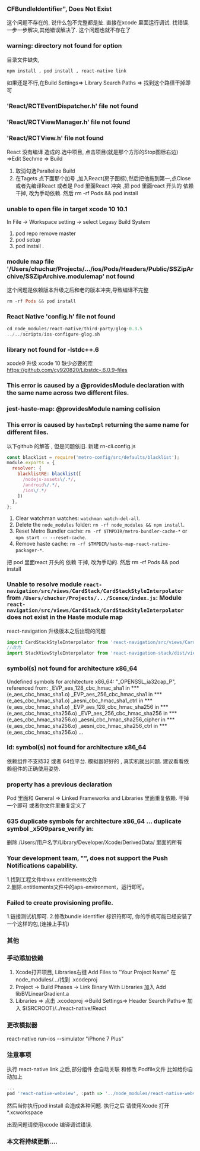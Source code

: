 ### CFBundleIdentifier", Does Not Exist
这个问题不存在的, 说什么包不完整都是扯. 直接在xcode 里面运行调试. 找错误.一步一步解决,其他错误解决了. 这个问题也就不存在了

### warning: directory not found for option
目录文件缺失, 
```sh
npm install , pod install , react-native link 
```  
如果还是不行,在Build Settings=> Library Search Paths => 找到这个路径干掉即可


### 'React/RCTEventDispatcher.h' file not found
### 'React/RCTViewManager.h' file not found
### 'React/RCTView.h' file not found
React 没有编译 造成的.选中项目, 点击项目(就是那个方形的Stop图标右边) =>Edit Sechme => Build 
1) 取消勾选Parallelize Build
2) 在Tagets 点下面那个加号 ,加入React(房子图标),然后把他拖到第一,点Close
或者先编译React
或者是 Pod 里面React 冲突 ,把 pod 里面react 开头的 依赖 干掉, 改为手动依赖. 然后 rm -rf Pods && pod install


### unable to open file in target xcode 10 10.1
In File -> Workspace setting -> select Legasy Build System
1) pod repo remove master 
2) pod setup 
3) pod install .

### module map file '/Users/chuchur/Projects/.../ios/Pods/Headers/Public/SSZipArchive/SSZipArchive.modulemap' not found
这个问题是依赖版本升级之后和老的版本冲突,导致编译不完整
```hs
rm -rf Pods && pod install
```

### React Native 'config.h' file not found
```hs
cd node_modules/react-native/third-party/glog-0.3.5    
../../scripts/ios-configure-glog.sh
```


### library not found for -lstdc++.6
xcode9 升级 xcode 10 缺少必要的库   
https://github.com/cy920820/Libstdc-.6.0.9-files


### This error is caused by a @providesModule declaration with the same name across two different files.
### jest-haste-map: @providesModule naming collision
### This error is caused by `hasteImpl` returning the same name for different files.

以下github 的解答 , 但是问题依旧.
新建 rn-cli.config.js
```js
const blacklist = require('metro-config/src/defaults/blacklist');
module.exports = {
  resolver: {
    blacklistRE: blacklist([
      /nodejs-assets\/.*/,
      /android\/.*/,
      /ios\/.*/
    ])
  },
};
```
1. Clear watchman watches: `watchman watch-del-all`.
2. Delete the `node_modules` folder: `rm -rf node_modules && npm install`.
3. Reset Metro Bundler cache: `rm -rf $TMPDIR/metro-bundler-cache-*` or `npm start -- --reset-cache`.
4. Remove haste cache: `rm -rf $TMPDIR/haste-map-react-native-packager-*`.


把 pod 里面react 开头的 依赖 干掉, 改为手动的. 然后 rm -rf Pods && pod install

### Unable to resolve module `react-navigation/src/views/CardStack/CardStackStyleInterpolator` from `/Users/chuchur/Projects/.../Scence/index.js`: Module `react-navigation/src/views/CardStack/CardStackStyleInterpolator` does not exist in the Haste module map
react-navigation 升级版本之后出现的问题
```js
import CardStackStyleInterpolator from 'react-navigation/src/views/CardStack/CardStackStyleInterpolator';
//改为
import StackViewStyleInterpolator from 'react-navigation-stack/dist/views/StackView/StackViewStyleInterpolator';
```


### symbol(s) not found for architecture x86_64
Undefined symbols for architecture x86_64:
  "_OPENSSL_ia32cap_P", referenced from:
      _EVP_aes_128_cbc_hmac_sha1 in ***(e_aes_cbc_hmac_sha1.o)
      _EVP_aes_256_cbc_hmac_sha1 in ***(e_aes_cbc_hmac_sha1.o)
      _aesni_cbc_hmac_sha1_ctrl in ***(e_aes_cbc_hmac_sha1.o)
      _EVP_aes_128_cbc_hmac_sha256 in ***(e_aes_cbc_hmac_sha256.o)
      _EVP_aes_256_cbc_hmac_sha256 in ***(e_aes_cbc_hmac_sha256.o)
      _aesni_cbc_hmac_sha256_cipher in ***(e_aes_cbc_hmac_sha256.o)
      _aesni_cbc_hmac_sha256_ctrl in ***(e_aes_cbc_hmac_sha256.o)
      ...
### ld: symbol(s) not found for architecture x86_64
依赖组件不支持32 或者 64位平台. 模拟器好好的 , 真实机就出问题. 
建议看看依赖组件的正确使用姿势.



### property has a previous declaration
Pod 里面和  General => Linked Frameworks and Libraries 里面重复依赖. 干掉一个即可
或者你文件里重复定义了


###  635 duplicate symbols for architecture x86_64  ... duplicate symbol _x509parse_verify in:
删除 /Users/用户名字/Library/Developer/Xcode/DerivedData/ 里面的所有

### Your development team, "", does not support the Push Notifications capability.
1.找到工程文件中xxx.entitlements文件   
2.删除.entitlements文件中的aps-environment，运行即可。

### Failed to create provisioning profile.
1.链接测试机即可.
2.修改bundle identifier 标识符即可,  你的手机可能已经安装了一个这样的包,(连接上手机)
### 其他

### 手动添加依赖
1) Xcode打开项目, Libraries右键 Add Files to "Your Project Name" 在node_modules/.../找到 .xcodeproj 
2) Project -> Build Phases -> Link Binary With Libraries 加入 Add libBVLinearGradient.a 
3) Libraries => 点击 .xcodeproj  =>Build Settings=> Header Search Paths=> 加入 $(SRCROOT)/../react-native/React

### 更改模拟器
react-native run-ios --simulator "iPhone 7 Plus"

### 注意事项
执行 react-native link 之后,部分组件 会自动关联 和修改 Podfile文件
比如给你自动加上 
```js
...
pod 'react-native-webview', :path => '../node_modules/react-native-webview'
```
然后当你执行pod install 会造成各种问题. 执行之后 请使用Xcode 打开 *.xcworkspace

出现问题请使用xcode 编译调试错误.

### 本文将持续更新....